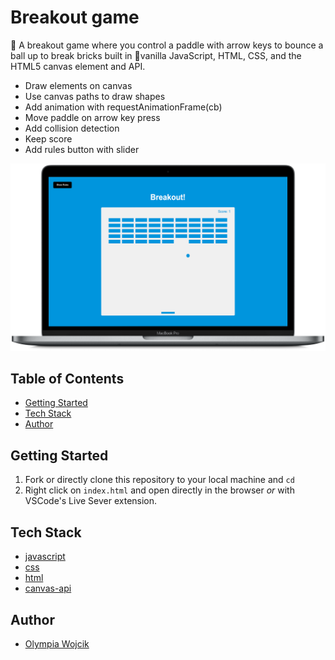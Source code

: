 # Breakout game
🏓  A breakout game where you control a paddle with arrow keys to bounce a ball up to break bricks built in 🍦vanilla JavaScript, HTML, CSS, and the HTML5 canvas element and API.
- Draw elements on canvas
- Use canvas paths to draw shapes
- Add animation with requestAnimationFrame(cb)
- Move paddle on arrow key press
- Add collision detection
- Keep score
- Add rules button with slider

![Image of Breakout Game](./breakout-game.png)


## Table of Contents

- [Getting Started](#getting-started)
- [Tech Stack](#tech-stack)
- [Author](#author)

## Getting Started

1. Fork or directly clone this repository to your local machine and `cd` 
2. Right click on `index.html` and open directly in the browser _or_ with VSCode's Live Sever extension. 


## Tech Stack

- [javascript](https://developer.mozilla.org/en-US/docs/Web/JavaScript)
- [css](https://developer.mozilla.org/en-US/docs/Web/CSS)
- [html](https://developer.mozilla.org/en-US/docs/Web/HTML)
- [canvas-api](https://developer.mozilla.org/en-US/docs/Web/API/Canvas_API)

## Author

- [Olympia Wojcik](https://github.com/olympiawoj)